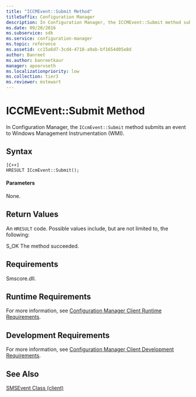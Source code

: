 ```yaml
---
title: "ICCMEvent::Submit Method"
titleSuffix: Configuration Manager
description: In Configuration Manager, the ICCMEvent::Submit method submits an event to Windows Management Instrumentation.
ms.date: 09/20/2016
ms.subservice: sdk
ms.service: configuration-manager
ms.topic: reference
ms.assetid: cc15a6d7-3cd4-4718-a9ab-bf1654d05e8d
author: Banreet
ms.author: banreetkaur
manager: apoorvseth
ms.localizationpriority: low
ms.collection: tier3
ms.reviewer: mstewart
---
```

# ICCMEvent::Submit Method
In Configuration Manager, the `ICcmEvent::Submit` method submits an event to Windows Management Instrumentation (WMI).

## Syntax

```
[C++]
HRESULT ICcmEvent::Submit();
```

#### Parameters
 None.

## Return Values
 An `HRESULT` code. Possible values include, but are not limited to, the following:

 S_OK
 The method succeeded.

## Requirements
 Smscore.dll.

## Runtime Requirements
 For more information, see [Configuration Manager Client Runtime Requirements](../../../../../develop/core/reqs/client-runtime-requirements.md).

## Development Requirements
 For more information, see [Configuration Manager Client Development Requirements](../../../../../develop/core/reqs/client-development-requirements.md).

## See Also
 [SMSEvent Class (client)](../../../../../develop/reference/core/servers/manage/smsevent-class.md)
